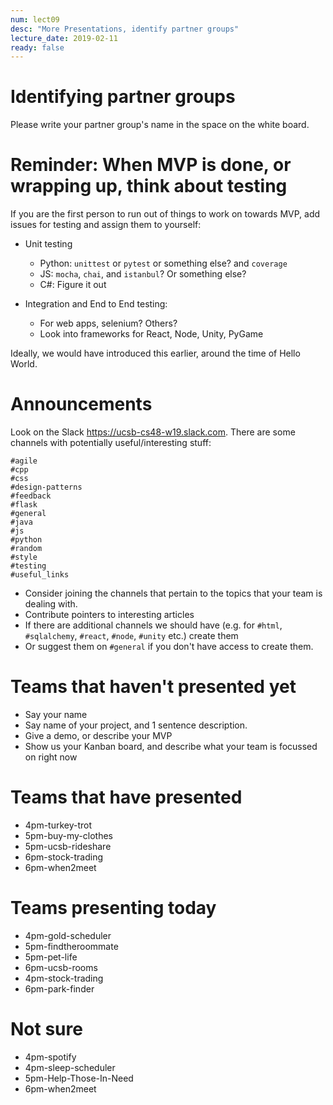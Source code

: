 ```yaml
---
num: lect09
desc: "More Presentations, identify partner groups"
lecture_date: 2019-02-11
ready: false
---
```


# Identifying partner groups

Please write your partner group's name in the space on the white board.

# Reminder: When MVP is done, or wrapping up, think about testing

If you are the first person to run out of things to work on towards MVP, add issues for testing and assign them to yourself:

* Unit testing 
   * Python: `unittest` or `pytest` or something else?  and `coverage`
   * JS: `mocha`, `chai`, and `istanbul`?  Or something else?
   * C#: Figure it out

* Integration and End to End testing:
   * For web apps, selenium?  Others?
   * Look into frameworks for React, Node, Unity, PyGame
   
Ideally, we would have introduced this earlier, around the time of Hello World.

# Announcements

Look on the Slack <https://ucsb-cs48-w19.slack.com>.  There are some channels with potentially useful/interesting stuff:

```
#agile
#cpp
#css
#design-patterns
#feedback
#flask
#general
#java
#js
#python
#random
#style
#testing
#useful_links
```

* Consider joining the channels that pertain to the topics that your team is dealing with.  
* Contribute pointers to interesting articles
* If there are additional channels we should have (e.g. for `#html`, `#sqlalchemy`, `#react`, `#node`, `#unity` etc.) create them
* Or suggest them on `#general` if you don't have access to create them.

# Teams that haven't presented yet

* Say your name
* Say name of your project, and 1 sentence description.
* Give a demo, or describe your MVP
* Show us your Kanban board, and describe what your team is focussed on right now

# Teams that have presented

* 4pm-turkey-trot
* 5pm-buy-my-clothes
* 5pm-ucsb-rideshare
* 6pm-stock-trading
* 6pm-when2meet



# Teams presenting today

* 4pm-gold-scheduler
* 5pm-findtheroommate
* 5pm-pet-life
* 6pm-ucsb-rooms
* 4pm-stock-trading
* 6pm-park-finder


# Not sure

* 4pm-spotify
* 4pm-sleep-scheduler
* 5pm-Help-Those-In-Need
* 6pm-when2meet
